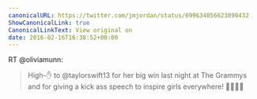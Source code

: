 ```yaml
---
canonicalURL: https://twitter.com/jmjordan/status/699634056623890432
ShowCanonicalLink: true
CanonicalLinkText: View original on
date: 2016-02-16T16:38:52+00:00
---
```

RT @oliviamunn:
> High-✋ to @taylorswift13 for her big win last night at The Grammys and for giving a kick ass speech to inspire girls everywhere! 👏🙌👊👯